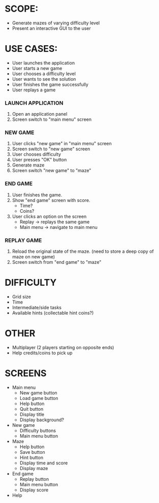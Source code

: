 # SCOPE:
* Generate mazes of varying difficulty level
* Present an interactive GUI to the user

# USE CASES:
* User launches the application
* User starts a new game
* User chooses a difficulty level
* User wants to see the solution
* User finishes the game successfully
* User replays a game

### LAUNCH APPLICATION
1. Open an application panel
2. Screen switch to "main menu" screen

### NEW GAME
1. User clicks "new game" in "main menu" screen
2. Screen switch to "new game" screen
3. User chooses difficulty
4. User presses "OK" button
5. Generate maze
6. Screen switch "new game" to "maze"

### END GAME
1. User finishes the game.
2. Show "end game" screen with score.
	* Time?
	* Coins?
3. User clicks an option on the screen
	* Replay -> replays the same game 
	* Main menu -> navigate to main menu

### REPLAY GAME
1. Reload the original state of the maze. (need to store a deep copy of maze on new game)
2. Screen switch from "end game" to "maze"

# DIFFICULTY
* Grid size
* Time
* Intermediate/side tasks
* Available hints (collectable hint coins?)

# OTHER
* Multiplayer (2 players starting on opposite ends)
* Help credits/coins to pick up

# SCREENS
* Main menu
	* New game button
	* Load game button
	* Help button
	* Quit button
	* Display title
	* Display background?
* New game
	* Difficulty buttons
	* Main menu button
* Maze
	* Help button
	* Save button
	* Hint button
	* Display time and score
	* Display maze
* End game
	* Replay button
	* Main menu button
	* Display score
* Help
